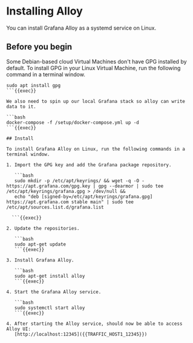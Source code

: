 # Installing Alloy

You can install Grafana Alloy as a systemd service on Linux.

## Before you begin

Some Debian-based cloud Virtual Machines don't have GPG installed by default.
To install GPG in your Linux Virtual Machine, run the following command in a terminal window.

```shell
sudo apt install gpg
```{{exec}}

We also need to spin up our local Grafana stack so alloy can write data to it. 

```bash
docker-compose -f /setup/docker-compose.yml up -d
```{{exec}}

## Install

To install Grafana Alloy on Linux, run the following commands in a terminal window.

1. Import the GPG key and add the Grafana package repository.

   ```bash
   sudo mkdir -p /etc/apt/keyrings/ && wget -q -O - https://apt.grafana.com/gpg.key | gpg --dearmor | sudo tee /etc/apt/keyrings/grafana.gpg > /dev/null &&
   echo "deb [signed-by=/etc/apt/keyrings/grafana.gpg] https://apt.grafana.com stable main" | sudo tee /etc/apt/sources.list.d/grafana.list

  ```{{exec}}

2. Update the repositories.

   ```bash
   sudo apt-get update
   ```{{exec}}

3. Install Grafana Alloy.

   ```bash
   sudo apt-get install alloy
   ```{{exec}}

4. Start the Grafana Alloy service.

   ```bash
   sudo systemctl start alloy
   ```{{exec}}

4. After starting the Alloy service, should now be able to access Alloy UI:
   [http://localhost:12345]({{TRAFFIC_HOST1_12345}})